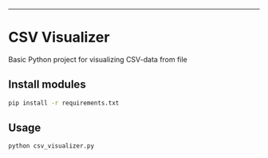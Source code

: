 ---
# CSV Visualizer


Basic Python project for visualizing CSV-data from file

## Install modules

```bash
pip install -r requirements.txt
```

## Usage

```py
python csv_visualizer.py

